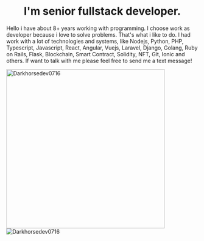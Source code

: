 <h1 align="center">I'm senior fullstack developer.</h1>





  Hello i have about 8+ years working with programming. I choose work as developer because i love to solve problems. That's what i like to do. I had work with a lot of technologies and systems, like Nodejs, Python, PHP, Typescript, Javascript, React, Angular, Vuejs, Laravel, Django, Golang, Ruby on Rails, Flask, Blockchain, Smart Contract, Solidity, NFT, Git, Ionic and others. 
  If want to talk with me please feel free to send me a text message!
</p>

<div>
  <img align="center" width="416px" src="https://github-readme-stats.vercel.app/api?username=darkhorsedev0716&show_icons=true&count_private=true" alt="Darkhorsedev0716" />
  

<img align="left" src="https://github-readme-stats.vercel.app/api/top-langs/?username=darkhorsedev0716&langs_count=6&theme=dracula&layout=compact&card_width=360" alt="Darkhorsedev0716" />
</div>
